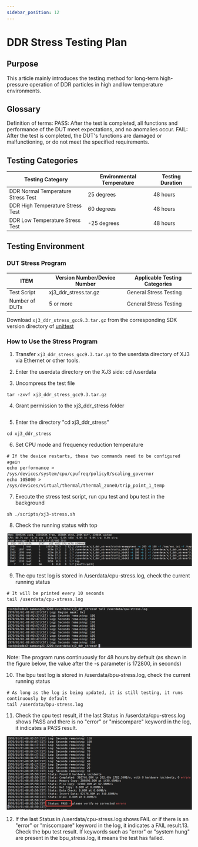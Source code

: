 ```yaml
---
sidebar_position: 12
---
```


# DDR Stress Testing Plan

## Purpose

This article mainly introduces the testing method for long-term high-pressure operation of DDR particles in high and low temperature environments.

## Glossary

Definition of terms:
PASS: After the test is completed, all functions and performance of the DUT meet expectations, and no anomalies occur.
FAIL: After the test is completed, the DUT's functions are damaged or malfunctioning, or do not meet the specified requirements.

## Testing Categories

| **Testing Category** | **Environmental Temperature** | **Testing Duration** |
| -------------------- | ---------------------------- | -------------------- |
| DDR Normal Temperature Stress Test | 25 degrees | 48 hours |
| DDR High Temperature Stress Test | 60 degrees | 48 hours |
| DDR Low Temperature Stress Test | -25 degrees | 48 hours |

## Testing Environment

### DUT Stress Program

| **ITEM** | **Version Number/Device Number** | **Applicable Testing Categories** |
| -------- | ------------------------------- | --------------------------------- |
| Test Script | xj3_ddr_stress.tar.gz | General Stress Testing |
| Number of DUTs | 5 or more | General Stress Testing |

Download `xj3_ddr_stress_gcc9.3.tar.gz` from the corresponding SDK version directory of [unittest](http://sunrise.horizon.cc/downloads/unittest/)

### How to Use the Stress Program

1. Transfer `xj3_ddr_stress_gcc9.3.tar.gz` to the userdata directory of XJ3 via Ethernet or other tools.

2. Enter the userdata directory on the XJ3 side: cd /userdata

3. Uncompress the test file

```
tar -zxvf xj3_ddr_stress_gcc9.3.tar.gz
```

4. Grant permission to the xj3_ddr_stress folder

```chmod 777 xj3_ddr_stress
```

5. Enter the directory "cd xj3_ddr_stress"

```
cd xj3_ddr_stress 
```

6. Set CPU mode and frequency reduction temperature

```
# If the device restarts, these two commands need to be configured again
echo performance > /sys/devices/system/cpu/cpufreq/policy0/scaling_governor 
echo 105000 > /sys/devices/virtual/thermal/thermal_zone0/trip_point_1_temp
```

7. Execute the stress test script, run cpu test and bpu test in the background

```
sh ./scripts/xj3-stress.sh
```

8. Check the running status with top

![image-20220324192755274](./image/driver_develop_guide/image-20220324192755274.png)

9. The cpu test log is stored in /userdata/cpu-stress.log, check the current running status

```
# It will be printed every 10 seconds
tail /userdata/cpu-stress.log
```

![image-20220324192849234](./image/driver_develop_guide/image-20220324192849234.png)

Note: The program runs continuously for 48 hours by default (as shown in the figure below, the value after the -s parameter is 172800, in seconds)

10. The bpu test log is stored in /userdata/bpu-stress.log, check the current running status

```
# As long as the log is being updated, it is still testing, it runs continuously by default
tail /userdata/bpu-stress.log
```

11. Check the cpu test result, if the last Status in /userdata/cpu-stress.log shows PASS and there is no "error" or "miscompare" keyword in the log, it indicates a PASS result.

![image-20220324193228651](./image/driver_develop_guide/image-20220324193228651.png)

12. If the last Status in /userdata/cpu-stress.log shows FAIL or if there is an "error" or "miscompare" keyword in the log, it indicates a FAIL result.13. Check the bpu test result. If keywords such as "error" or "system hung" are present in the bpu_stress.log, it means the test has failed.